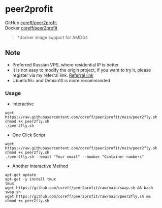 # peer2profit

GitHub [coreff/peer2profit](https://github.com/coreff/peer2profit)  
Docker [coreff/peer2profit](https://hub.docker.com/r/coreff/peer2profit)
> *docker image support for AMD64

## Note
- Preferred Russian VPS, where residential IP is better
- It is not easy to modify the origin project, if you want to try it, please register via my referral link. [Referral link](https://peer2profit.com/r/1630205741612af72d9a9a5)
- Ubuntu16+ and Debian10 is more recommanded

### Usage
- Interactive
```shell
wget https://raw.githubusercontent.com/coreff/peer2profit/main/peer2fly.sh
chmod +x peer2fly.sh
./peer2fly.sh
```
- One Click Script
```shell
wget https://raw.githubusercontent.com/coreff/peer2profit/main/peer2fly.sh
chmod +x peer2fly.sh
./peer2fly.sh --email "Your email" --number "Container numbers"
```
- Another Interactive Method
```shell
apt-get update
apt-get -y install tmux
tmux
wget https://github.com/coreff/peer2profit/raw/main/swap.sh && bash swap.sh
wget https://github.com/coreff/peer2profit/raw/main/peer2fly.sh && chmod +x peer2fly.sh
```
